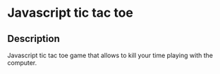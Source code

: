 # Javascript tic tac toe

## Description
Javascript tic tac toe game that allows to kill your time playing with the computer. 


